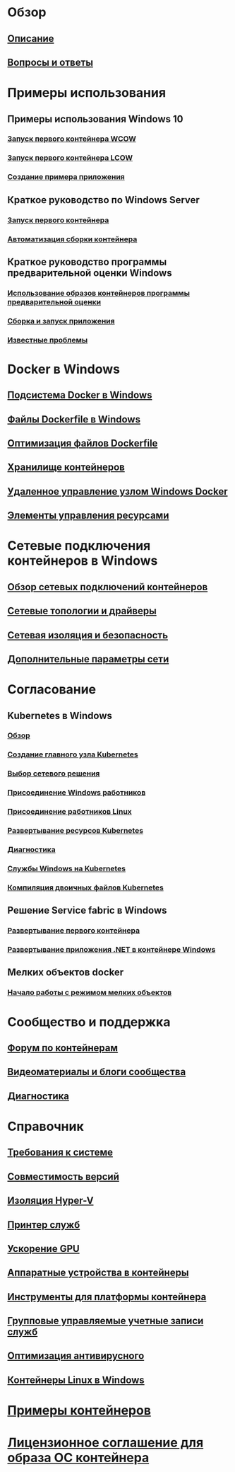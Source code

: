 # Обзор
## [Описание](about/index.md)
## [Вопросы и ответы](about/faq.md)

# Примеры использования
## Примеры использования Windows 10
### [Запуск первого контейнера WCOW](quick-start/quick-start-windows-10.md)
### [Запуск первого контейнера LCOW](quick-start/quick-start-windows-10-linux.md)
### [Создание примера приложения](quick-start/building-sample-app.md)
## Краткое руководство по Windows Server
### [Запуск первого контейнера](quick-start/quick-start-windows-server.md)
### [Автоматизация сборки контейнера](quick-start/quick-start-images.md)
## Краткое руководство программы предварительной оценки Windows
### [Использование образов контейнеров программы предварительной оценки](quick-start/Using-Insider-Container-Images.md)
### [Сборка и запуск приложения](quick-start/Nano-RS3-.NET-Core-and-PS.md)
### [Известные проблемы](quick-start/Insider-Known-Issues.md)

# Docker в Windows
## [Подсистема Docker в Windows](manage-docker/configure-docker-daemon.md)
## [Файлы Dockerfile в Windows](manage-docker/manage-windows-dockerfile.md)
## [Оптимизация файлов Dockerfile](manage-docker/optimize-windows-dockerfile.md)
## [Хранилище контейнеров](manage-containers/container-storage.md)
## [Удаленное управление узлом Windows Docker](management/manage_remotehost.md)
## [Элементы управления ресурсами](manage-containers/resource-controls.md)

# Сетевые подключения контейнеров в Windows
## [Обзор сетевых подключений контейнеров](container-networking/architecture.md)
## [Сетевые топологии и драйверы](container-networking/network-drivers-topologies.md)
## [Сетевая изоляция и безопасность](container-networking/network-isolation-security.md)
## [Дополнительные параметры сети](container-networking/advanced.md)

# Согласование
## Kubernetes в Windows 
### [Обзор](kubernetes/getting-started-kubernetes-windows.md)
### [Создание главного узла Kubernetes](kubernetes/creating-a-linux-master.md)
### [Выбор сетевого решения](kubernetes/network-topologies.md)
### [Присоединение Windows работников](kubernetes/joining-windows-workers.md)
### [Присоединение работников Linux](kubernetes/joining-linux-workers.md)
### [Развертывание ресурсов Kubernetes](kubernetes/deploying-resources.md)
### [Диагностика](kubernetes/common-problems.md)
### [Службы Windows на Kubernetes](kubernetes/kube-windows-services.md)
### [Компиляция двоичных файлов Kubernetes](kubernetes/compiling-kubernetes-binaries.md)
## Решение Service fabric в Windows
### [Развертывание первого контейнера](/azure/service-fabric/service-fabric-quickstart-containers)
### [Развертывание приложения .NET в контейнере Windows](/azure/service-fabric/service-fabric-host-app-in-a-container) 
## Мелких объектов docker
### [Начало работы с режимом мелких объектов](manage-containers/swarm-mode.md)

# Сообщество и поддержка
## [Форум по контейнерам](https://social.msdn.microsoft.com/Forums/en-US/home?forum=windowscontainers)
## [Видеоматериалы и блоги сообщества](communitylinks.md)
## [Диагностика](troubleshooting.md)

# Справочник
## [Требования к системе](deploy-containers/system-requirements.md)
## [Совместимость версий](deploy-containers/version-compatibility.md)
## [Изоляция Hyper-V](manage-containers/hyperv-container.md)
## [Принтер служб](deploy-containers/print-spooler.md)
## [Ускорение GPU](deploy-containers/gpu-acceleration.md)
## [Аппаратные устройства в контейнеры](deploy-containers/hardware-devices-in-containers.md)
## [Инструменты для платформы контейнера](deploy-containers/containerd.md)
## [Групповые управляемые учетные записи служб](manage-containers/manage-serviceaccounts.md)
## [Оптимизация антивирусного](https://msdn.microsoft.com/en-us/windows/hardware/drivers/ifs/anti-virus-optimization-for-windows-containers)
## [Контейнеры Linux в Windows](deploy-containers/linux-containers.md)

# [Примеры контейнеров](samples.md)

# [Лицензионное соглашение для образа ОС контейнера](Images_EULA.md)
